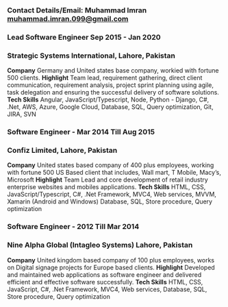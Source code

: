 ### Contact Details/Email: Muhammad Imran <muhammad.imran.099@gmail.com>

### Lead Software Engineer Sep 2015 - Jan 2020
### Strategic Systems International, Lahore, Pakistan

**Company** Germany and United states base company, workied with fortune 500 clients.
**Highlight** Team lead, requirement gathering, direct client communication, requirement analysis, project sprint planning using agile, task delegation and ensuring the successful delivery of software solutions.
**Tech Skills** Angular, JavaScript/Typescript, Node, Python - Django, C#, .Net, AWS, Azure, Google Cloud, Database, SQL, Query optimization, Git, JIRA, SVN

### Software Engineer - Mar 2014 Till Aug 2015
### Confiz Limited, Lahore, Pakistan
**Company** United states based company of 400 plus employees, working with fortune 500 US Based client that includes, Wall mart, T Mobile, Macy’s, Microsoft
**Highlight** Team Lead and core development of retail industry enterprise websites and mobiles applications.
**Tech Skills** HTML, CSS, JavaScript/Typescript, C#, .Net Framework, MVC4, Web services, MVVM, Xamarin (Android and Windows) Database, SQL, Store procedure,
Query optimization

### Software Engineer - 2012 Till Mar 2014
### Nine Alpha Global (Intagleo Systems) Lahore, Pakistan
**Company** United kingdom based company of 100 plus employees, works on Digital signage projects for Europe based clients.
**Highlight** Developed and maintained web applications as software engineer and delivered efficient and effective software successfully.
**Tech Skills** HTML, CSS, JavaScript, C#, .Net Framework, MVC4, Web services, Database, SQL, Store procedure, Query optimization

<!---
Emran099/Emran099 is a ✨ special ✨ repository because its `README.md` (this file) appears on your GitHub profile.
You can click the Preview link to take a look at your changes.
--->
